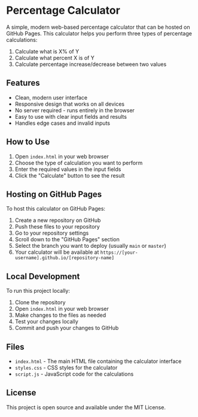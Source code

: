 # Percentage Calculator

A simple, modern web-based percentage calculator that can be hosted on GitHub Pages. This calculator helps you perform three types of percentage calculations:

1. Calculate what is X% of Y
2. Calculate what percent X is of Y
3. Calculate percentage increase/decrease between two values

## Features

- Clean, modern user interface
- Responsive design that works on all devices
- No server required - runs entirely in the browser
- Easy to use with clear input fields and results
- Handles edge cases and invalid inputs

## How to Use

1. Open `index.html` in your web browser
2. Choose the type of calculation you want to perform
3. Enter the required values in the input fields
4. Click the "Calculate" button to see the result

## Hosting on GitHub Pages

To host this calculator on GitHub Pages:

1. Create a new repository on GitHub
2. Push these files to your repository
3. Go to your repository settings
4. Scroll down to the "GitHub Pages" section
5. Select the branch you want to deploy (usually `main` or `master`)
6. Your calculator will be available at `https://[your-username].github.io/[repository-name]`

## Local Development

To run this project locally:

1. Clone the repository
2. Open `index.html` in your web browser
3. Make changes to the files as needed
4. Test your changes locally
5. Commit and push your changes to GitHub

## Files

- `index.html` - The main HTML file containing the calculator interface
- `styles.css` - CSS styles for the calculator
- `script.js` - JavaScript code for the calculations

## License

This project is open source and available under the MIT License. 